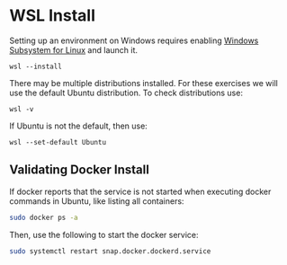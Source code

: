 # WSL Install

Setting up an environment on Windows requires enabling [Windows Subsystem for Linux](https://learn.microsoft.com/en-us/windows/wsl/) and launch it.

```
wsl --install
```
There may be multiple distributions installed. For these exercises we will use the default Ubuntu distribution. To check distributions use:
```
wsl -v
```
If Ubuntu is not the default, then use:
```
wsl --set-default Ubuntu
```

## Validating Docker Install

If docker reports that the service is not started when executing docker commands in Ubuntu, like listing all containers:

``` bash
sudo docker ps -a
```

Then, use the following to start the docker service:

``` bash
sudo systemctl restart snap.docker.dockerd.service
```